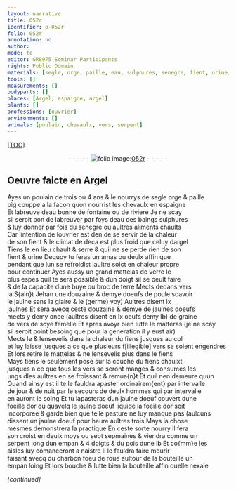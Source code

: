 ```yaml
---
layout: narrative
title: 052r
identifier: p-052r
folio: 052r
annotation: no
author:
mode: tc
editor: GR8975 Seminar Participants
rights: Public Domain
materials: [segle, orge, paille, eau, sulphures, senegre, fient, urine, verre, terre, oeufs de poule, jaulne, glaire, (germe), jaulnes, jaulnes doeufs, oeufs, graine de vers de soye femelle, fiens, jaulne doeuf, or, charbon]
tools: []
measurements: []
bodyparts: []
places: [Argel, espaigne, argel]
plants: []
professions: [ouvrier]
environments: []
animals: [poulain, chevaulx, vers, serpent]
---
```


<p><a href="{{site.url}}/{{base.url}}/diplomatic/">[TOC]</a></p><div class="folio" align="center">- - - - - <a href="http://gallica.bnf.fr/ark:/12148/btv1b10500001g/f109.item" target="_blank"><img src="https://cu-mkp.github.io/2017-workshop-edition/assets/photo-icon.png" alt="folio image: " style="display:inline-block; margin-bottom:-3px;"/>052r</a> - - - - - </div>  
  

## Oeuvre faicte en <span class="pl">Argel</span>

 
Ayes un <span class="al">poulain</span> de trois ou 4 ans & le nourrys de <span class="del"><span class="m">segle</span></span> <span class="add"><span class="m">orge</span></span> & <span class="m">paille</span><br/> <span class="del">pig</span> couppe a la facon quon nourrist les <span class="al">chevaulx</span> en <span class="pl">espaigne</span><br/> Et labreuve d<span class="m">eau</span> bonne de fontaine ou de riviere Je ne scay<br/> sil seroit bon de labreuver par foys d<span class="m">eau</span> des baings <span class="m">sulphures</span><br/> & luy donner par fois du <span class="m">senegre</span> ou aultres aliments chaults<br/> Car lintention de l<span class="pro">ouvrier</span> est <span class="del">den</span> de se servir de la chaleur<br/> de son <span class="m">fient</span> & le climat de deca est plus froid que celuy d<span class="pl">argel</span><br/> Tiens le en lieu chault & serre & quil ne se perde rien de son<br/> <span class="m">fient</span> & <span class="m">urine</span> Dequoy tu feras un amas ou deulx affin que<br/> pendant que lun se refroidist laultre soict en chaleur propre<br/> pour continuer Ayes aussy un grand mattelas de <span class="m">verre</span> le<br/> plus espes quil te sera possible & dun doigt sil se peult faire<br/> & de la capacite dune buye ou broc de <span class="m">terre</span> Mects dedans vers<br/> la S{ain}t Jehan une douzaine & demye d<span class="m">oeufs de poule</span> scavoir<br/> le <span class="m">jaulne</span> sans la <span class="m">glaire</span> & le <span class="m">(germe)</span> voy) Aultres disent lx<br/> <span class="m">jaulnes</span> Et <span class="del">sera</span> avecq ceste douzaine & demye de <span class="m">jaulnes doeufs</span><br/> mects y demy once (aultres disent en lx <span class="m">oeufs</span> demy lb) de <span class="m">graine<br/> de vers de soye <span class="add">femelle</span></span> Et apres avoyr bien lutte le matteras (je ne scay<br/> sil seroit point besoing que pour la generation il y eust air)<br/> Mects le & lensevelis dans la chaleur du <span class="m">fiens</span> jusques au col<br/> et luy laisse jusques a ce que plusieurs <span class="del">f[illegible]</span> <span class="al">vers</span> se soient engendres<br/> Et lors retire le mattelas & ne lensevelis plus dans le <span class="m">fiens</span><br/> Mays tiens le seulement pose sur la couche du <span class="m">fiens</span> chaul<span class="del">x</span><span class="add">t</span><br/> jusques a ce que tous les <span class="al">vers</span> se seront manges & consumes les<br/> ungs <span class="del">d</span>les aultres en se froissant & remua{n}t Et quil nen demeure quun<br/> Quand ainsy est il te le fauldra apaster ordinairem{ent} par intervalle<br/> de jour & de nuit par le secours de deulx hommes qui par intervalle<br/> en auront le soing Et tu lapasteras dun <span class="m">jaulne doeuf</span> couvert dune<br/> foeille d<span class="m">or</span> ou quavelq le <span class="m">jaulne doeuf</span> liquide la foeille d<span class="m">or</span> soit<br/> incorporee & garde bien que telle pasture ne luy manque pas (aulcuns<br/> dissent un <span class="m">jaulne doeuf</span> pour heure aultres trois Mays la chose<br/> mesmes demonstrera la practique En ceste sorte nourry il fera<br/> son croist en deulx moys ou sept sepmaines & viendra comme un<br/> <span class="al">serpent</span> long dun empan & 4 doigts & du pois dune lb Et co{mm}e les<br/> aisles luy comanceront a naistre Il le fauldra faire mourir<br/> faisant avecq du <span class="m">charbon</span> foeu de roue aultour de la bouteille un<br/> empan loing Et lors bouche & lutte bien la bouteille affin quelle nexale<br/> 
 
*[continued]*
 
